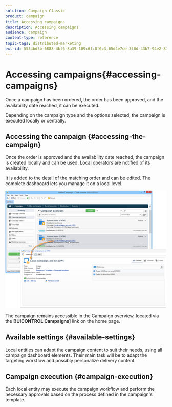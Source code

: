```yaml
---
solution: Campaign Classic
product: campaign
title: Accessing campaigns
description: Accessing campaigns
audience: campaign
content-type: reference
topic-tags: distributed-marketing
exl-id: 5534bd5b-6888-4bf6-8a39-109c6fc0f6c3,65d4e7ce-3f0d-43b7-94e2-81288a1a5048
---
```

# Accessing campaigns{#accessing-campaigns}

Once a campaign has been ordered, the order has been approved, and the availability date reached, it can be executed.

Depending on the campaign type and the options selected, the campaign is executed locally or centrally.

## Accessing the campaign {#accessing-the-campaign}

Once the order is approved and the availability date reached, the campaign is created locally and can be used. Local operators are notified of its availability.

It is added to the detail of the matching order and can be edited. The complete dashboard lets you manage it on a local level.

![](assets/mkg_dist_local_op_edit_new_op1.png)

The campaign remains accessible in the Campaign overview, located via the **[!UICONTROL Campaigns]** link on the home page.

## Available settings {#available-settings}

Local entities can adapt the campaign content to suit their needs, using all campaign dashboard elements. Their main task will be to adapt the targeting workflow and possibly personalize delivery content.

## Campaign execution {#campaign-execution}

Each local entity may execute the campaign workflow and perform the necessary approvals based on the process defined in the campaign's template.
